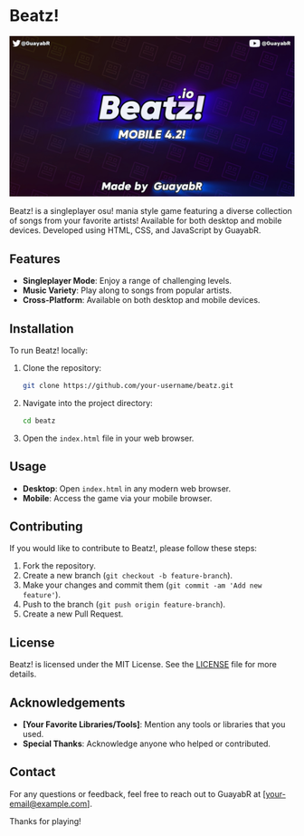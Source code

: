 # Beatz!

![BeatzBanner](https://github.com/GuayabR/Beatz/blob/main/Resources/BeatzBanner.jpg)

Beatz! is a singleplayer osu! mania style game featuring a diverse collection of songs from your favorite artists! Available for both desktop and mobile devices. Developed using HTML, CSS, and JavaScript by GuayabR.

## Features

- **Singleplayer Mode**: Enjoy a range of challenging levels.
- **Music Variety**: Play along to songs from popular artists.
- **Cross-Platform**: Available on both desktop and mobile devices.

## Installation

To run Beatz! locally:

1. Clone the repository:
    ```bash
    git clone https://github.com/your-username/beatz.git
    ```

2. Navigate into the project directory:
    ```bash
    cd beatz
    ```

3. Open the `index.html` file in your web browser.

## Usage

- **Desktop**: Open `index.html` in any modern web browser.
- **Mobile**: Access the game via your mobile browser.

## Contributing

If you would like to contribute to Beatz!, please follow these steps:

1. Fork the repository.
2. Create a new branch (`git checkout -b feature-branch`).
3. Make your changes and commit them (`git commit -am 'Add new feature'`).
4. Push to the branch (`git push origin feature-branch`).
5. Create a new Pull Request.

## License

Beatz! is licensed under the MIT License. See the [LICENSE](LICENSE) file for more details.

## Acknowledgements

- **[Your Favorite Libraries/Tools]**: Mention any tools or libraries that you used.
- **Special Thanks**: Acknowledge anyone who helped or contributed.

## Contact

For any questions or feedback, feel free to reach out to GuayabR at [your-email@example.com].

Thanks for playing!


